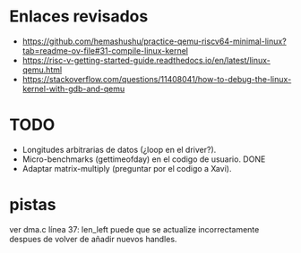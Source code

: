 # Enlaces revisados

- https://github.com/hemashushu/practice-qemu-riscv64-minimal-linux?tab=readme-ov-file#31-compile-linux-kernel
- https://risc-v-getting-started-guide.readthedocs.io/en/latest/linux-qemu.html
- https://stackoverflow.com/questions/11408041/how-to-debug-the-linux-kernel-with-gdb-and-qemu

# TODO

- Longitudes arbitrarias de datos (¿loop en el driver?).
- Micro-benchmarks (gettimeofday) en el codigo de usuario. DONE
- Adaptar matrix-multiply (preguntar por el codigo a Xavi).

# pistas

ver dma.c línea 37: len_left puede que se actualize incorrectamente despues de volver de añadir nuevos handles.
